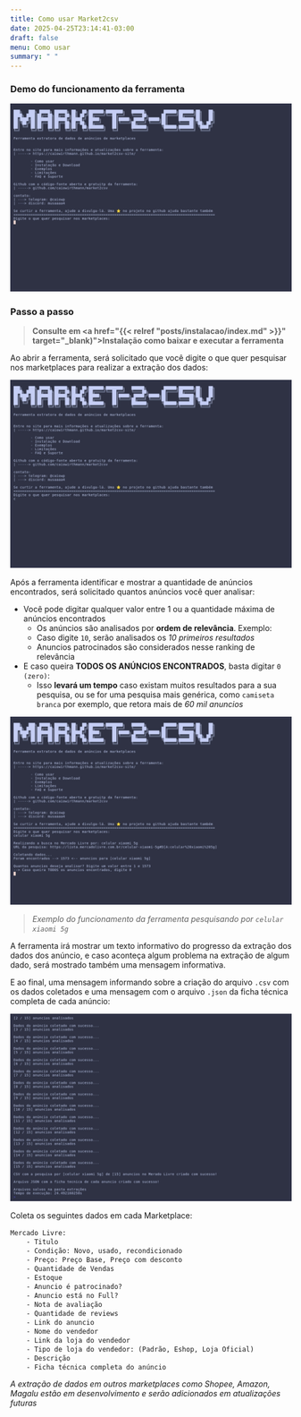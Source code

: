 ```yaml
---
title: Como usar Market2csv
date: 2025-04-25T23:14:41-03:00
draft: false
menu: Como usar
summary: " "
---
```


### Demo do funcionamento da ferramenta

![Como usar a ferramenta](como-usar.gif#center)

### Passo a passo

> **Consulte em <a href="{{< relref "posts/instalacao/index.md" >}}" target="_blank)">Instalação</a> como baixar e executar a ferramenta**

Ao abrir a ferramenta, será solicitado que você digite o que quer pesquisar nos marketplaces para realizar a extração dos dados:


![pesquisa](pesquisa.png#center)

Após a ferramenta identificar e mostrar a quantidade de anúncios encontrados, será solicitado quantos anúncios você quer analisar:
- Você pode digitar qualquer valor entre 1 ou a quantidade máxima de anúncios encontrados
    - Os anúncios são analisados por **ordem de relevância**. Exemplo:
    - Caso digite `10`, serão analisados os *10 primeiros resultados*
    - Anuncios patrocinados são considerados nesse ranking de relevância
- E caso queira **TODOS OS ANÚNCIOS ENCONTRADOS**, basta digitar `0 (zero)`:
    - Isso **levará um tempo** caso existam muitos resultados para a sua pesquisa, ou se for uma pesquisa mais genérica, como `camiseta branca` por exemplo, que retora mais de *60 mil anuncios*

![quantidade](quantidade.png#center)
> *Exemplo do funcionamento da ferramenta pesquisando por `celular xiaomi 5g`*


A ferramenta irá mostrar um texto informativo do progresso da extração dos dados dos anúncio, e caso aconteça algum problema na extração de algum dado, será mostrado também uma mensagem informativa.

E ao final, uma mensagem informando sobre a criação do arquivo `.csv` com os dados coletados e uma mensagem com o arquivo `.json` da ficha técnica completa de cada anúncio:

![final](final.png#center)



Coleta os seguintes dados em cada Marketplace:

```code
Mercado Livre:
    - Titulo
    - Condição: Novo, usado, recondicionado
    - Preço: Preço Base, Preço com desconto
    - Quantidade de Vendas
    - Estoque
    - Anuncio é patrocinado?
    - Anuncio está no Full?
    - Nota de avaliação
    - Quantidade de reviews
    - Link do anuncio
    - Nome do vendedor
    - Link da loja do vendedor
    - Tipo de loja do vendedor: (Padrão, Eshop, Loja Oficial)
    - Descrição
    - Ficha técnica completa do anúncio
```

*A extração de dados em outros marketplaces como Shopee, Amazon, Magalu estão em desenvolvimento e serão adicionados em atualizações futuras* 
